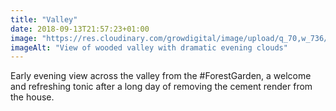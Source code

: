 ```yaml
---
title: "Valley"
date: 2018-09-13T21:57:23+01:00
image: "https://res.cloudinary.com/growdigital/image/upload/q_70,w_736/v1544352348/valley-29724268707.jpg"
imageAlt: "View of wooded valley with dramatic evening clouds"
---
```


Early evening view across the valley from the #ForestGarden, a welcome and refreshing tonic after a long day of removing the cement render from the house.
